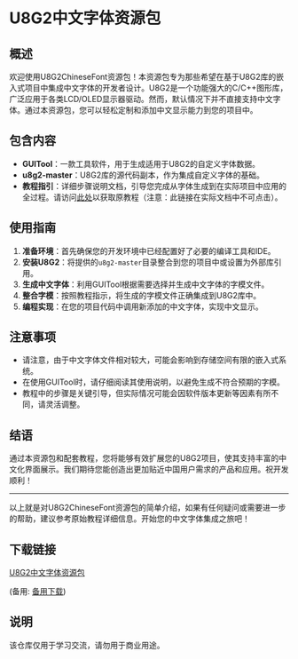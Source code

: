 # U8G2中文字体资源包

## 概述

欢迎使用U8G2ChineseFont资源包！本资源包专为那些希望在基于U8G2库的嵌入式项目中集成中文字体的开发者设计。U8G2是一个功能强大的C/C++图形库，广泛应用于各类LCD/OLED显示器驱动。然而，默认情况下并不直接支持中文字体。通过本资源包，您可以轻松定制和添加中文显示能力到您的项目中。

## 包含内容

- **GUITool**：一款工具软件，用于生成适用于U8G2的自定义字体数据。
- **u8g2-master**：U8G2库的源代码副本，作为集成自定义字体的基础。
- **教程指引**：详细步骤说明文档，引导您完成从字体生成到在实际项目中应用的全过程。请访问[此处](https://blog.csdn.net/yulusilian1/article/details/117388091)以获取原教程（注意：此链接在实际文档中不可点击）。

## 使用指南

1. **准备环境**：首先确保您的开发环境中已经配置好了必要的编译工具和IDE。
2. **安装U8G2**：将提供的`u8g2-master`目录整合到您的项目中或设置为外部库引用。
3. **生成中文字体**：利用GUITool根据需要选择并生成中文字体的字模文件。
4. **整合字模**：按照教程指示，将生成的字模文件正确集成到U8G2库中。
5. **编程实现**：在您的项目代码中调用新添加的中文字体，实现中文显示。

## 注意事项

- 请注意，由于中文字体文件相对较大，可能会影响到存储空间有限的嵌入式系统。
- 在使用GUITool时，请仔细阅读其使用说明，以避免生成不符合预期的字模。
- 教程中的步骤是关键引导，但实际情况可能会因软件版本更新等因素有所不同，请灵活调整。

## 结语

通过本资源包和配套教程，您将能够有效扩展您的U8G2项目，使其支持丰富的中文化界面展示。我们期待您能创造出更加贴近中国用户需求的产品和应用。祝开发顺利！

---

以上就是对U8G2ChineseFont资源包的简单介绍，如果有任何疑问或需要进一步的帮助，建议参考原始教程详细信息。开始您的中文字体集成之旅吧！

## 下载链接
[U8G2中文字体资源包](https://pan.quark.cn/s/a1ee6ca4cbd9) 

(备用: [备用下载](https://pan.baidu.com/s/1kzHjimwvM5mA9x2PQtSWCg?pwd=1234))

## 说明

该仓库仅用于学习交流，请勿用于商业用途。
